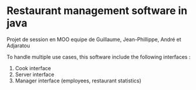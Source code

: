 # Restaurant management software in java
Projet de session en MOO equipe de Guillaume, Jean-Phillippe, André et Adjaratou

To handle multiple use cases, this software include the following interfaces :
1. Cook interface
2. Server interface
3. Manager interface (employees, restaurant statistics)
